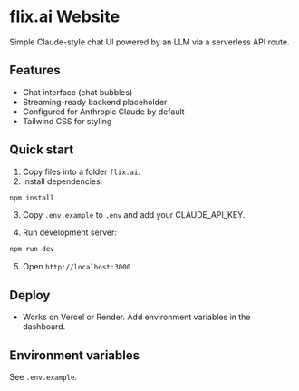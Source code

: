 # flix.ai Website

Simple Claude-style chat UI powered by an LLM via a serverless API route.

## Features
- Chat interface (chat bubbles)
- Streaming-ready backend placeholder
- Configured for Anthropic Claude by default
- Tailwind CSS for styling

## Quick start
1. Copy files into a folder `flix.ai`.
3. Install dependencies:

```bash
npm install
```

3. Copy `.env.example` to `.env` and add your CLAUDE_API_KEY.

4. Run development server:

```bash
npm run dev
```

5. Open `http://localhost:3000`

## Deploy
- Works on Vercel or Render. Add environment variables in the dashboard.

## Environment variables
See `.env.example`.
